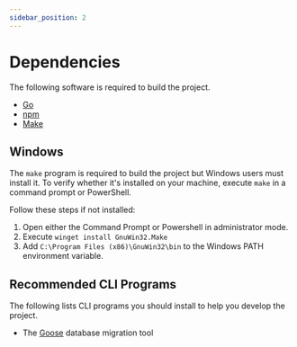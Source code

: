 ```yaml
---
sidebar_position: 2
---
```


# Dependencies

The following software is required to build the project.

- [Go](https://go.dev/dl)
- [npm](https://nodejs.org/en/download)
- [Make](https://en.wikipedia.org/wiki/Make_(software))

## Windows

The `make` program is required to build the project but Windows users must install it. 
To verify whether it's installed on your machine, execute `make` in a command prompt or PowerShell.

Follow these steps if not installed:

1. Open either the Command Prompt or Powershell in administrator mode.
1. Execute `winget install GnuWin32.Make`
1. Add `C:\Program Files (x86)\GnuWin32\bin` to the Windows PATH environment variable.


## Recommended CLI Programs 

The following lists CLI programs you should install to help you develop the project.

- The [Goose](https://github.com/pressly/goose?tab=readme-ov-file#install) database migration tool